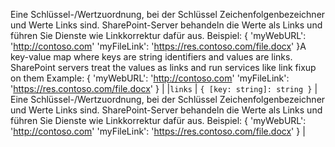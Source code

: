 <span data-ttu-id="1a8d0-p103">Eine Schlüssel-/Wertzuordnung, bei der Schlüssel Zeichenfolgenbezeichner und Werte Links sind. SharePoint-Server behandeln die Werte als Links und führen Sie Dienste wie Linkkorrektur dafür aus. Beispiel: { 'myWebURL': 'http://contoso.com' 'myFileLink': 'https://res.contoso.com/file.docx' }</span><span class="sxs-lookup"><span data-stu-id="1a8d0-p103">A key-value map where keys are string identifiers and values are links. SharePoint servers treat the values as links and run services like link fixup on them Example: { 'myWebURL': 'http://contoso.com' 'myFileLink': 'https://res.contoso.com/file.docx' }</span></span> |
|`links`      | `{ [key: string]: string }` | Eine Schlüssel-/Wertzuordnung, bei der Schlüssel Zeichenfolgenbezeichner und Werte Links sind. SharePoint-Server behandeln die Werte als Links und führen Sie Dienste wie Linkkorrektur dafür aus. Beispiel: { 'myWebURL': 'http://contoso.com' 'myFileLink': 'https://res.contoso.com/file.docx' } |






